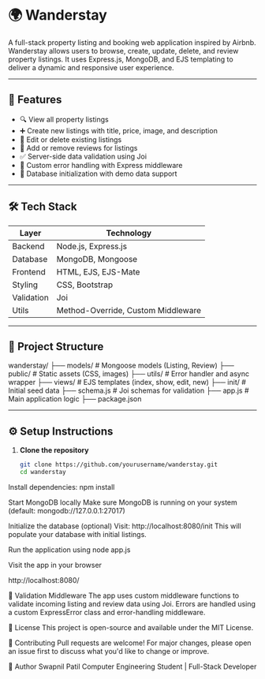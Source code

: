 # 🌍 Wanderstay

A full-stack property listing and booking web application inspired by Airbnb. Wanderstay allows users to browse, create, update, delete, and review property listings. It uses Express.js, MongoDB, and EJS templating to deliver a dynamic and responsive user experience.

---

## 🚀 Features

- 🔍 View all property listings
- ➕ Create new listings with title, price, image, and description
- 📝 Edit or delete existing listings
- 🌟 Add or remove reviews for listings
- ✅ Server-side data validation using Joi
- 🧠 Custom error handling with Express middleware
- 🧹 Database initialization with demo data support

---

## 🛠️ Tech Stack

| Layer       | Technology          |
|-------------|---------------------|
| Backend     | Node.js, Express.js |
| Database    | MongoDB, Mongoose   |
| Frontend    | HTML, EJS, EJS-Mate |
| Styling     | CSS, Bootstrap      |
| Validation  | Joi                 |
| Utils       | Method-Override, Custom Middleware |

---

## 📁 Project Structure

wanderstay/
├── models/ # Mongoose models (Listing, Review)
├── public/ # Static assets (CSS, images)
├── utils/ # Error handler and async wrapper
├── views/ # EJS templates (index, show, edit, new)
├── init/ # Initial seed data
├── schema.js # Joi schemas for validation
├── app.js # Main application logic
├── package.json

---

## ⚙️ Setup Instructions

1. **Clone the repository**
   ```bash
   git clone https://github.com/yourusername/wanderstay.git
   cd wanderstay
   
Install dependencies:
npm install

Start MongoDB locally
Make sure MongoDB is running on your system (default: mongodb://127.0.0.1:27017)

Initialize the database (optional)
Visit:
http://localhost:8080/init
This will populate your database with initial listings.

Run the application using
node app.js

Visit the app in your browser

http://localhost:8080/

🔐 Validation Middleware
The app uses custom middleware functions to validate incoming listing and review data using Joi. Errors are handled using a custom ExpressError class and error-handling middleware.


📝 License
This project is open-source and available under the MIT License.

🤝 Contributing
Pull requests are welcome! For major changes, please open an issue first to discuss what you'd like to change or improve.

👤 Author
Swapnil Patil
Computer Engineering Student | Full-Stack Developer
